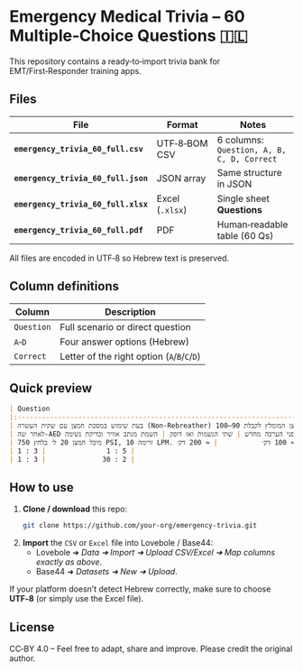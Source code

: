 # Emergency Medical Trivia – 60 Multiple‑Choice Questions 🇮🇱

This repository contains a ready‑to‑import trivia bank for EMT/First‑Responder training apps.

## Files

| File | Format | Notes |
|------|--------|-------|
| **`emergency_trivia_60_full.csv`** | UTF‑8‑BOM CSV | 6 columns: `Question, A, B, C, D, Correct` |
| **`emergency_trivia_60_full.json`** | JSON array | Same structure in JSON |
| **`emergency_trivia_60_full.xlsx`** | Excel (`.xlsx`) | Single sheet **Questions** |
| **`emergency_trivia_60_full.pdf`** | PDF | Human‑readable table (60 Qs) |

All files are encoded in UTF‑8 so Hebrew text is preserved.

## Column definitions

| Column | Description |
|--------|-------------|
| `Question` | Full scenario or direct question |
| `A`‑`D` | Four answer options (Hebrew) |
| `Correct` | Letter of the right option (`A`/`B`/`C`/`D`) |

## Quick preview

```markdown
| Question                                                                                                         | A                 | B                                               | C                   | D                            | Correct   |
|:-----------------------------------------------------------------------------------------------------------------|:------------------|:------------------------------------------------|:--------------------|:-----------------------------|:----------|
| בעת שימוש במסכת חמצן עם שקית העשרה (Non‑Rebreather) במטופל מבוגר, מהו טווח זרימת החמצן המומלץ לקבלת 90–100 % O₂? | 2 ליטר/דקה        | 4 ליטר/דקה                                      | 10–15 ליטר/דקה      | 20 ליטר/דקה                  | C         |
| לאחר שה‑AED סיפק שוק למטופל מחוסר דופק, איזו פעולה יש לבצע מיד?                                                  | בדיקת דופק מיידית | חידוש עיסויי חזה למשך כשתי דקות לפני הערכה מחדש | שתי הנשמות ואז דופק | השמת מנתב אוויר ובדיקת נשימה | B         |
| מיכל חמצן 20 ל׳ בלחץ 750 PSI, זרימה 10 LPM. לכמה דקות יספיק החמצן?                                               | ≈ 40 דק׳          | ≈ 60 דק׳                                        | ≈ 100 דק׳           | ≈ 200 דק׳                    | C         |
| ילד בן 6 ללא דופק ונשימה, שני מטפלים מבצעים החייאה. מה יחס העיסויים‑הנשמות?                                      | 30 : 2            | 15 : 2                                          | 5 : 1               | 3 : 1                        | B         |
| תינוק בן 9 חודשים, מטפל יחיד מבצע החייאה. איזה יחס עיסויים‑הנשמות יש לבצע?                                       | 15 : 2            | 30 : 2                                          | 2 : 30              | 3 : 1                        | B         |
```

## How to use

1. **Clone / download** this repo:
   ```bash
   git clone https://github.com/your‑org/emergency‑trivia.git
   ```
2. **Import** the `CSV` or `Excel` file into Lovebole / Base44:
   - Lovebole ➜ *Data ➜ Import ➜ Upload CSV/Excel ➜ Map columns exactly as above*.
   - Base44 ➜ *Datasets ➜ New ➜ Upload*.

If your platform doesn’t detect Hebrew correctly, make sure to choose **UTF‑8** (or simply use the Excel file).

## License

CC‑BY 4.0 – Feel free to adapt, share and improve. Please credit the original author.
